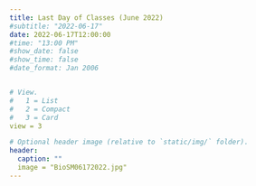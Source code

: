 ```yaml
---
title: Last Day of Classes (June 2022)
#subtitle: "2022-06-17"
date: 2022-06-17T12:00:00
#time: "13:00 PM"
#show_date: false
#show_time: false
#date_format: Jan 2006


# View.
#   1 = List
#   2 = Compact
#   3 = Card
view = 3

# Optional header image (relative to `static/img/` folder).
header:
  caption: ""
  image = "BioSM06172022.jpg"
---
```




